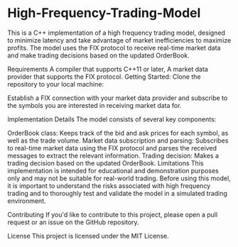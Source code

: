 # High-Frequency-Trading-Model
This is a C++ implementation of a high frequency trading model, designed to minimize latency and take advantage of market inefficiencies to maximize profits. The model uses the FIX protocol to receive real-time market data and make trading decisions based on the updated OrderBook.

Requirements
A compiler that supports C++11 or later,
A market data provider that supports the FIX protocol.
Getting Started:
Clone the repository to your local machine:

Establish a FIX connection with your market data provider and subscribe to the symbols you are interested in receiving market data for.

Implementation Details
The model consists of several key components:

OrderBook class: Keeps track of the bid and ask prices for each symbol, as well as the trade volume.
Market data subscription and parsing: Subscribes to real-time market data using the FIX protocol and parses the received messages to extract the relevant information.
Trading decision: Makes a trading decision based on the updated OrderBook.
Limitations
This implementation is intended for educational and demonstration purposes only and may not be suitable for real-world trading. Before using this model, it is important to understand the risks associated with high frequency trading and to thoroughly test and validate the model in a simulated trading environment.

Contributing
If you'd like to contribute to this project, please open a pull request or an issue on the GitHub repository.

License
This project is licensed under the MIT License. 

